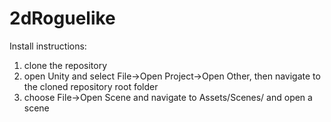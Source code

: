 # 2dRoguelike

Install instructions:

1. clone the repository
2. open Unity and select File->Open Project->Open Other, then navigate to the cloned repository root folder
3. choose File->Open Scene and navigate to Assets/Scenes/ and open a scene

